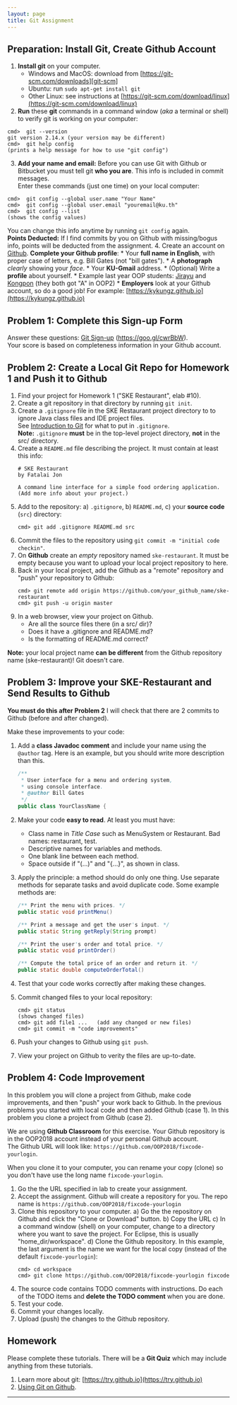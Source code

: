 ```yaml
---
layout: page
title: Git Assignment
---
```


## Preparation: Install Git, Create Github Account

1. **Install git** on your computer.
    * Windows and MacOS: download from [https://git-scm.com/downloads][git-scm]
    * Ubuntu: run `sudo apt-get install git`
    * Other Linux: see instructions at [https://git-scm.com/download/linux](https://git-scm.com/download/linux)
2. **Run** these **git** commands in a command window (*aka* a terminal or shell) to verify git is working on your computer:
```shell
cmd>  git --version
git version 2.14.x (your version may be different)
cmd>  git help config
(prints a help message for how to use "git config")
```
3. **Add your name and email:** Before you can use Git with Github or Bitbucket you must tell git **who you are**. This info is included in commit messages.  
Enter these commands (just one time) on your local computer:
```shell
cmd>  git config --global user.name "Your Name"
cmd>  git config --global user.email "youremail@ku.th"
cmd>  git config --list
(shows the config values)
```
You can change this info anytime by running `git config` again.    
**Points Deducted:** If I find commits by you on Github with missing/bogus info, points will be deducted from the assignment.
4. Create an account on [Github](https://github.com). **Complete your Github profile**:
    * Your **full name in English**, with proper case of letters, e.g. Bill Gates (not "bill gates").
    * A **photograph** *clearly* showing your *face*.
    * Your **KU-Gmail** address.
    * (Optional) Write a **profile** about yourself.
    * Example last year OOP students: [Jirayu](https://github.com/JirayuL) and [Kongpon](https://github.com/kykungz) (they both got "A" in OOP2)
    * **Employers** look at your Github account, so do a good job! For example: [https://kykungz.github.io](https://kykungz.github.io)

## Problem 1: Complete this Sign-up Form

Answer these questions: [Git Sign-up](https://goo.gl/cwrBbW) (https://goo.gl/cwrBbW).    
Your score is based on completeness information in your Github account.

## Problem 2: Create a Local Git Repo for Homework 1 and Push it to Github

1. Find your project for Homework 1 ("SKE Restaurant", elab #10).
2. Create a git repository in that directory by running `git init`.
3. Create a `.gitignore` file in the SKE Restaurant project directory to to ignore Java class files and IDE project files.     
    See [Introduction to Git](intro-git) for what to put in `.gitignore`.   
    **Note:** `.gitignore` **must** be in the top-level project directory, **not** in the src/ directory.
4. Create a `README.md` file describing the project. It must contain at least this info:
    ```
    # SKE Restaurant
    by Fatalai Jon

    A command line interface for a simple food ordering application.
    (Add more info about your project.)
    ```
5. Add to the repository: a) `.gitignore`, b) `README.md`, c) your **source code** (`src`) directory:
    ```shell
    cmd> git add .gitignore README.md src
    ```
5. Commit the files to the repository using `git commit -m "initial code checkin"`.
6. On **Github** create an *empty* repository named `ske-restaurant`.  It must be empty because you want to upload your local project repository to here.
7. Back in your local project, add the Github as a "remote" repository and "push" your repository to Github:
    ```shell
    cmd> git remote add origin https://github.com/your_github_name/ske-restaurant
    cmd> git push -u origin master
    ```
8. In a web browser, view your project on Github.
    * Are all the source files there (in a src/ dir)?
    * Does it have a .gitignore and README.md?
    * Is the formatting of README.md correct?

**Note:** your local project name **can be different** from the Github repository name (ske-restaurant)!  Git doesn't care.

## Problem 3: Improve your SKE-Restaurant and Send Results to Github

**You must do this after Problem 2** I will check that there are 2 commits to Github (before and after changed).

Make these improvements to your code:
1. Add a **class Javadoc comment**  and include your name using the `@author` tag. Here is an example, but you should write more description than this.
    
    ```java
    /**
     * User interface for a menu and ordering system,
     * using console interface.
     * @author Bill Gates
     */
    public class YourClassName {
    ```
2. Make your code **easy to read**.  At least you must have:
    * Class name in *Title Case* such as MenuSystem or Restaurant. Bad names: restaurant, test.
    * Descriptive names for variables and methods.
    * One blank line between each method.
    * Space outside if "(...)" and "{...}", as shown in class.
3. Apply the principle: a method should do only one thing.  Use separate methods for separate tasks and avoid duplicate code.  Some example methods are:
    ```java
    /** Print the menu with prices. */
    public static void printMenu()

    /** Print a message and get the user's input. */
    public static String getReply(String prompt)

    /** Print the user's order and total price. */
    public static void printOrder()

    /** Compute the total price of an order and return it. */
    public static double computeOrderTotal()
    ```
4. Test that your code works correctly after making these changes.
5. Commit changed files to your local repository:
    ```shell
    cmd> git status
    (shows changed files)
    cmd> git add file1 ...   (add any changed or new files)
    cmd> git commit -m "code improvements"
    ```
5. Push your changes to Github using `git push`.
6. View your project on Github to verity the files are up-to-date.

## Problem 4: Code Improvement

In this problem you will clone a project from Github, make code improvements, and then "push" your work back to Github.  In the previous problems you started with local code and then added Github (case 1). In this problem you clone a project from Github (case 2).

We are using **Github Classroom** for this exercise. Your Github repository is in the OOP2018 account instead of your personal Github account.    
The Github URL will look like: `https://github.com/OOP2018/fixcode-yourlogin`.  

When you clone it to your computer, you can rename your copy (clone) so you don't have use the long name `fixcode-yourlogin`.

1. Go the the URL specified in lab to create your assignment.
2. Accept the assignment.  Github will create a repository for you.  The repo name is `https://github.com/OOP2018/fixcode-yourlogin`
3. Clone this repository to your computer.
    a) Go the the repository on Github and click the "Clone or Download" button.
    b) Copy the URL
    c) In a command window (shell) on your computer, change to a directory where you want to save the project.  For Eclipse, this is usually "home_dir/workspace".
    d) Clone the Github repository. In this example, the last argument is the name we want for the local copy (instead of the default `fixcode-yourlogin`):
    ```
    cmd> cd workspace
    cmd> git clone https://github.com/OOP2018/fixcode-yourlogin fixcode
    ```
4. The source code contains TODO comments with instructions.  Do each of the TODO items and **delete the TODO comment** when you are done.
5. Test your code.
6. Commit your changes locally.
7. Upload (push) the changes to the Github repository.


## Homework

Please complete these tutorials. There will be a **Git Quiz** which may include anything from these tutorials.

1. Learn more about git: [https://try.github.io](https://try.github.io)
2. [Using Git on Github](https://guides.github.com/activities/hello-world/).

---
[git-scm]: https://git-scm.com/downloads 
